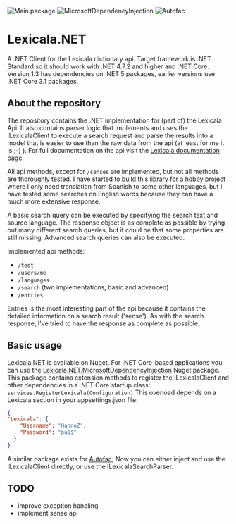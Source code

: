 ![Main package](https://github.com/HannoZ/Lexicala.NET/workflows/Build%20Test%20Package/badge.svg)
![MicrosoftDependencyInjection](https://github.com/HannoZ/Lexicala.NET/workflows/Build%20and%20Push%20to%20Nuget%20-%20MicrosoftDependencyInjection/badge.svg)
![Autofac](https://github.com/HannoZ/Lexicala.NET/workflows/Build%20and%20Push%20to%20Nuget%20-%20Autofac/badge.svg)

# Lexicala.NET
A .NET Client for the Lexicala dictionary api. Target framework is .NET Standard so it should work with .NET 4.7.2 and higher and .NET Core. Version 1.3 has dependencies on  .NET 5 packages, earlier versions use .NET Core 3.1 packages. 

## About the repository
The repository contains the .NET implementation for (part of) the Lexicala Api. It also contains parser logic that implements and uses the ILexicalaClient to execute a search request and parse the results into a model that is easier to use than the raw data from the api (at least for me it is ;-) ). For full documentation on the api visit the [Lexicala documentation page](https://api.lexicala.com/documentation).

All api methods, except for `/senses` are implemented, but not all methods are thoroughly tested. I have started to build this library for a hobby project where I only need translation from Spanish to some other languages, but I have tested some searches on English words because they can have a much more extensive response.

A basic search query can be executed by specifying the search text and source language. The response object is as complete as possible by trying out many different search queries, but it could be that some properties are still missing.
Advanced search queries can also be executed.

Implemented api methods:
- `/test`
- `/users/me`
- `/languages`
- `/search` (two implementations, basic and advanced)
- `/entries`

Entries is the most interesting part of the api because it contains the detailed information on a search result ('sense'). As with the search response, I've tried to have the response as complete as possible. 


## Basic usage
Lexicala.NET is available on Nuget.
For .NET Core-based applications you can use the [Lexicala.NET.MicrosoftDependencyInjection](https://www.nuget.org/packages/Lexicala.NET.MicrosoftDependencyInjection/) Nuget package. This package contains extension methods to register the ILexicalaClient and other dependencies in a .NET Core startup class:
`services.RegisterLexicala(Configuration)`
This overload depends on a Lexicala section in your appsettings.json file:
```json
{
"Lexicala": {
    "Username": "HannoZ",
    "Password": "pa$$"
  }
}
```
A similar package exists for [Autofac](https://www.nuget.org/packages/Lexicala.NET.Autofac/);
Now you can either inject and use the ILexicalaClient directly, or use the ILexicalaSearchParser. 

## TODO
- improve exception handling
- implement sense api 
